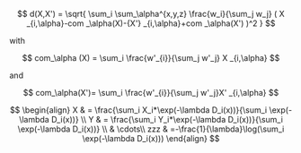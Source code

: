 $$
d(X,X') = \sqrt{ \sum_i \sum_\alpha^{x,y,z}  \frac{w_i}{\sum_j w_j} ( X _{i,\alpha}-com _\alpha(X)-{X'} _{i,\alpha}+com _\alpha(X') )^2 }
$$

with

$$
com_\alpha (X) = \sum_i \frac{w'_{i}}{\sum_j w'_j} X _{i,\alpha}
$$

and

$$
com_\alpha(X')= \sum_i  \frac{w'_{i}}{\sum_j w'_j}X' _{i,\alpha}
$$

$$
\begin{align}
X & = \frac{\sum_i X_i*\exp(-\lambda D_i(x))}{\sum_i  \exp(-\lambda D_i(x))} \\
Y & = \frac{\sum_i Y_i*\exp(-\lambda D_i(x))}{\sum_i  \exp(-\lambda D_i(x))} \\
& \cdots\\
zzz & =-\frac{1}{\lambda}\log(\sum_i  \exp(-\lambda D_i(x)))
\end{align}
$$ 


